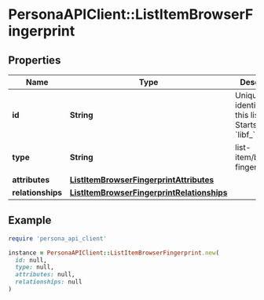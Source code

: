 # PersonaAPIClient::ListItemBrowserFingerprint

## Properties

| Name | Type | Description | Notes |
| ---- | ---- | ----------- | ----- |
| **id** | **String** | Unique identifier for this list item. Starts with &#x60;libf_&#x60;. | [optional] |
| **type** | **String** | list-item/browser-fingerprint | [optional] |
| **attributes** | [**ListItemBrowserFingerprintAttributes**](ListItemBrowserFingerprintAttributes.md) |  | [optional] |
| **relationships** | [**ListItemBrowserFingerprintRelationships**](ListItemBrowserFingerprintRelationships.md) |  | [optional] |

## Example

```ruby
require 'persona_api_client'

instance = PersonaAPIClient::ListItemBrowserFingerprint.new(
  id: null,
  type: null,
  attributes: null,
  relationships: null
)
```

